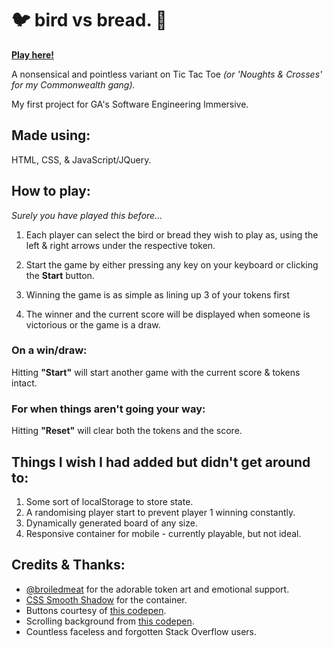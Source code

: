 # 🐦 bird vs bread. 🍞

**[Play here!](https://sarahjune85.github.io/project0/)**

A nonsensical and pointless variant on Tic Tac Toe _(or 'Noughts & Crosses' for my Commonwealth gang)._

My first project for GA's Software Engineering Immersive.

## Made using:

HTML, CSS, & JavaScript/JQuery.

## How to play:

_Surely you have played this before..._

1. Each player can select the bird or bread they wish to play as, using the left & right arrows under the respective token.

1. Start the game by either pressing any key on your keyboard or clicking the **Start** button.

1. Winning the game is as simple as lining up 3 of your tokens first

1. The winner and the current score will be displayed when someone is victorious or the game is a draw.

### On a win/draw:

Hitting **"Start"** will start another game with the current score & tokens intact.

### For when things aren't going your way:

Hitting **"Reset"** will clear both the tokens and the score.

## Things I wish I had added but didn't get around to:

1. Some sort of localStorage to store state.
2. A randomising player start to prevent player 1 winning constantly.
3. Dynamically generated board of any size.
4. Responsive container for mobile - currently playable, but not ideal.

## Credits & Thanks:

- [@broiledmeat](https://github.com/broiledmeat) for the adorable token art and emotional support.
- [CSS Smooth Shadow](https://shadows.brumm.af/) for the container.
- Buttons courtesy of [this codepen](https://codepen.io/joebocock/pen/ZEWoMPb).
- Scrolling background from [this codepen](https://codepen.io/alanvitek/pen/VjrAXg).
- Countless faceless and forgotten Stack Overflow users.

